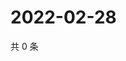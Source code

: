 # 2022-02-28

共 0 条

<!-- BEGIN WEIBO -->
<!-- 最后更新时间 Mon Feb 28 2022 06:00:46 GMT+0800 (China Standard Time) -->

<!-- END WEIBO -->
